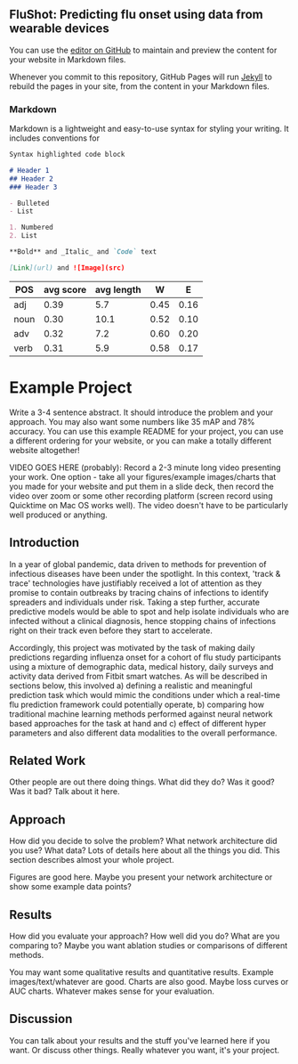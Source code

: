 ## FluShot: Predicting flu onset using data from wearable devices

You can use the [editor on GitHub](https://github.com/melihyilmaz/CSE490G1_FinalProject/edit/gh-pages/index.md) to maintain and preview the content for your website in Markdown files.

Whenever you commit to this repository, GitHub Pages will run [Jekyll](https://jekyllrb.com/) to rebuild the pages in your site, from the content in your Markdown files.

### Markdown

Markdown is a lightweight and easy-to-use syntax for styling your writing. It includes conventions for

```markdown
Syntax highlighted code block

# Header 1
## Header 2
### Header 3

- Bulleted
- List

1. Numbered
2. List

**Bold** and _Italic_ and `Code` text

[Link](url) and ![Image](src)
```

|POS|avg score|avg length|W|E|
|---|---|---|---|---|
|adj|0.39|5.7|0.45|0.16|
|noun|0.30|10.1|0.52|0.10|
|adv|0.32|7.2|0.60|0.20|
|verb|0.31|5.9|0.58|0.17

# Example Project

Write a 3-4 sentence abstract. It should introduce the problem and your approach. You may also want some numbers like 35 mAP and 78% accuracy. You can use this example README for your project, you can use a different ordering for your website, or you can make a totally different website altogether!

VIDEO GOES HERE (probably): Record a 2-3 minute long video presenting your work. One option - take all your figures/example images/charts that you made for your website and put them in a slide deck, then record the video over zoom or some other recording platform (screen record using Quicktime on Mac OS works well). The video doesn't have to be particularly well produced or anything.

## Introduction

In a year of global pandemic, data driven to methods for prevention of infectious diseases have been under the spotlight. In this context, 'track & trace' technologies have justifiably received a lot of attention as they promise to contain outbreaks by tracing chains of infections to identify spreaders and individuals under risk. Taking a step further, accurate predictive models would be able to spot and help isolate individuals who are infected without a clinical diagnosis, hence stopping chains of infections right on their track even before they start to accelerate.

Accordingly, this project was motivated by the task of making daily predictions regarding influenza onset for a cohort of flu study participants using a mixture of demographic data, medical history, daily surveys and activity data derived from Fitbit smart watches. As will be described in sections below, this involved a) defining a realistic and meaningful prediction task which would mimic the conditions under which a real-time flu prediction framework could potentially operate, b) comparing how traditional machine learning methods performed against neural network based approaches for the task at hand and c) effect of different hyper parameters and also different data modalities to the overall performance. 

## Related Work

Other people are out there doing things. What did they do? Was it good? Was it bad? Talk about it here.

## Approach

How did you decide to solve the problem? What network architecture did you use? What data? Lots of details here about all the things you did. This section describes almost your whole project.

Figures are good here. Maybe you present your network architecture or show some example data points?

## Results

How did you evaluate your approach? How well did you do? What are you comparing to? Maybe you want ablation studies or comparisons of different methods.

You may want some qualitative results and quantitative results. Example images/text/whatever are good. Charts are also good. Maybe loss curves or AUC charts. Whatever makes sense for your evaluation.

## Discussion

You can talk about your results and the stuff you've learned here if you want. Or discuss other things. Really whatever you want, it's your project.
